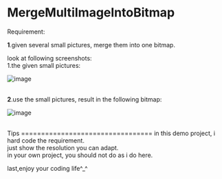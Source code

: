 MergeMultiImageIntoBitmap
=================================
Requirement:<br/>

<b>1</b>.given several small pictures, merge them into one bitmap.

look at following screenshots:<br/>
1.the given small pictures:

![image](https://github.com/yixinwei/MergeMultiImageIntoBitmap/raw/master/screenshot/1.jpg)

<br/>
<b>2</b>.use the small pictures, result in the following bitmap:

![image](https://github.com/yixinwei/MergeMultiImageIntoBitmap/raw/master/screenshot/2.jpg)

<br/>
Tips
=================================
in this demo project, i hard code the requirement.
<br/>
just show the resolution you  can adapt.
<br/>
in your own project, you should not do as i do here.

last,enjoy your coding life^_^ 
